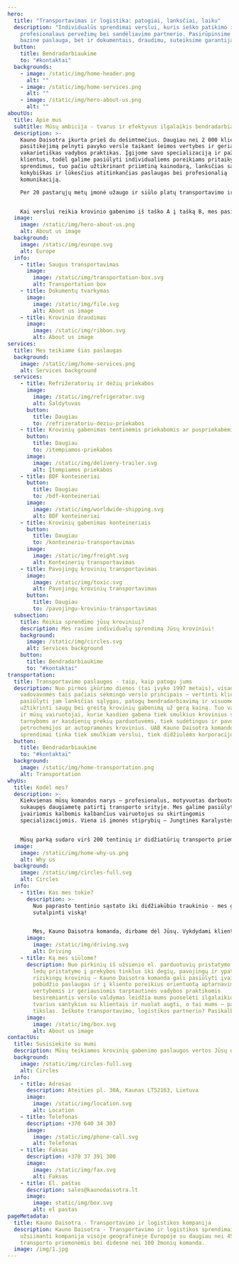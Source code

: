 ```yaml
---
hero:
  title: "Transportavimas ir logistika: patogiai, lanksčiai, laiku"
  description: "Individualūs sprendimai verslui, kuris ieško patikimo ir
    profesionalaus pervežimų bei sandėliavimo partnerio. Pasirūpinsime ne tik
    bazine paslauga, bet ir dokumentais, draudimu, suteiksime garantijas. "
  button:
    title: Bendradarbiaukime
    to: "#kontaktai"
  backgrounds:
    - image: /static/img/home-header.png
      alt: ""
    - image: /static/img/home-services.png
      alt: ""
    - image: /static/img/hero-about-us.png
      alt: ""
aboutUs:
  title: Apie mus
  subtitle: Mūsų ambicija - tvarus ir efektyvus ilgalaikis bendradarbiavimas
  description: >-
    Kauno Daisotra įkurta prieš du dešimtmečius. Daugiau nei 2 000 klientų
    pasitikėjimą pelnyti pavyko versle taikant šeimos vertybes ir geriausias
    vakarietiškas vadybos praktikas. Įgijome savo specializaciją ir pažinome
    klientus, todėl galime pasiūlyti individualiems poreikiams pritaikytus
    sprendimus, tuo pačiu užtikrinant priimtiną kainodarą, lanksčias sąlygas,
    kokybiškas ir lūkesčius atitinkančias paslaugas bei profesionalią
    komunikaciją.

    Per 20 pastarųjų metų įmonė užaugo ir siūlo platų transportavimo ir logistikos paslaugų spektrą visoje geografinėje Europoje.


    Kai verslui reikia krovinio gabenimo iš taško A į tašką B, mes pasirūpiname ne tik saugiu transportavimu, bet ir dokumentų tvarkymu, bei krovinio draudimu.
  image:
    image: /static/img/hero-about-us.png
    alt: About us image
  background:
    image: /static/img/europe.svg
    alt: Europe
  info:
    - title: Saugus transportavimas
      image:
        image: /static/img/transportation-box.svg
        alt: Transportation box
    - title: Dokumentų tvarkymas
      image:
        image: /static/img/file.svg
        alt: About us image
    - title: Krovinio draudimas
      image:
        image: /static/img/ribbon.svg
        alt: About us image
services:
  title: Mes teikiame šias paslaugas
  background:
    image: /static/img/home-services.png
    alt: Services background
  services:
    - title: Refrižeratorių ir dėžių priekabos
      image:
        image: /static/img/refrigerator.svg
        alt: Šaldytuvas
      button:
        title: Daugiau
        to: /refrizeratoriu-deziu-priekabos
    - title: Krovinių gabenimas tentinėmis priekabomis ar puspriekabėmis
      button:
        title: Daugiau
        to: /itempiamos-priekabos
      image:
        image: /static/img/delivery-trailer.svg
        alt: Įtempiamos priekabos
    - title: BDF konteineriai
      button:
        title: Daugiau
        to: /bdf-konteineriai
      image:
        image: /static/img/worldwide-shipping.svg
        alt: BDF konteineriai
    - title: Krovinių gabenimas konteineriais
      button:
        title: Daugiau
        to: /konteineriu-transportavimas
      image:
        image: /static/img/freight.svg
        alt: Konteinerių transportavimas
    - title: Pavojingų krovinių transportavimas
      image:
        image: /static/img/toxic.svg
        alt: Pavojingų krovinių transportavimas
      button:
        title: Daugiau
        to: /pavojingu-kroviniu-transportavimas
  subsection:
    title: Reikia sprendimo jūsų kroviniui?
    description: Mes rasime individualų sprendimą Jūsų kroviniui!
    background:
      image: /static/img/circles.svg
      alt: Services background
    button:
      title: Bendradarbiaukime
      to: "#kontaktai"
transportation:
  title: Transportavimo paslaugos - taip, kaip patogu jums
  description: Nuo pirmos įkūrimo dienos (tai įvyko 1997 metais), visada
    vadovavomės tais pačiais sėkmingo verslo principais – vertinti klientą,
    pasiūlyti jam lanksčias sąlygas, patogų bendradarbiavimą ir visuomet
    užtikrinti saugų bei greitą krovinių gabenimą už gerą kainą. Tuo vadovaujasi
    ir mūsų vairuotojai, kurie kasdien gabena tiek smulkius krovinius siuntų
    tarnyboms ar kasdienių prekių parduotuvėms, tiek sudėtingus ir pavojingus
    petrochemijos ar autopramonės krovinius. UAB Kauno Daisotra komandos
    sprendimai tinka tiek smulkiam verslui, tiek didžiulėms korporacijoms.
  button:
    title: Bendradarbiaukime
    to: "#kontaktai"
  background:
    image: /static/img/home-transportation.png
    alt: Transportation
whyUs:
  title: Kodėl mes?
  description: >-
    Kiekvienas mūsų komandos narys – profesionalus, motyvuotas darbuotojas,
    sukaupęs daugiametę patirtį transporto srityje. Mes galime pasiūlyti
    įvairiomis kalbomis kalbančius vairuotojus su skirtingomis
    specializacijomis. Viena iš įmonės stiprybių – Jungtinės Karalystės rinka.


    Mūsų parką sudaro virš 200 tentinių ir didžiatūrių transporto priemonių, o komandą daugiau nei 500 žmonių, todėl galite būti tikri – Jūsų užsakymą įgyvendinsime Jums patogiu būdu, reikiamu laiku bei užtikrinsime lanksčias bendradarbiavimo sąlygas.
  image:
    image: /static/img/home-why-us.png
    alt: Why us
  background:
    image: /static/img/circles-full.svg
    alt: Circles
  info:
    - title: Kas mes tokie?
      description: >-
        Nuo paprasto tentinio sąstato iki didžiakūbio traukinio - mes galime
        sutalpinti viską!


        Mes, Kauno Daisotra komanda, dirbame dėl Jūsų. Vykdydami klientų užsakymus, visada vadovaujamės principu: profesionali paslauga = patenkintas klientas. Mūsų transporto parkas prižiūrimas autorizuotuose servizuose, vairuojamas profesionalių vairuotojų, todėl mes užtikrinsime sėkmingą Jūsų krovinio pristatymą.
      image:
        image: /static/img/driving.svg
        alt: Driving
    - title: Ką mes siūlome?
      description: Nuo pirkinių iš užsienio el. parduotuvių pristatymo kurjeriams ir
        ledų pristatymo į prekybos tinklus iki degių, pavojingų ir ypatingai
        rizikingų krovinių – Kauno Daisotra komanda gali pasiūlyti įvairaus
        pobūdžio paslaugas ir į kliento poreikius orientuotą aptarnavimą. Šeimos
        vertybėmis ir geriausiomis tarptautinės vadybos praktikomis
        besiremiantis verslo valdymas leidžia mums puoselėti ilgalaikius ir
        tvarius santykius su klientais ir nuolat augti, o tai mums – pagrindinis
        tikslas. Ieškote transportavimo, logistikos partnerio? Pasikalbėkime!
      image:
        image: /static/img/box.svg
        alt: About us image
contactUs:
  title: Susisiekite su mumi
  description: Mūsų teikiamos krovinių gabenimo paslaugos vertos Jūsų dėmesio
  background:
    image: /static/img/circles-full.svg
    alt: Circles
  info:
    - title: Adresas
      description: Ateities pl. 30A, Kaunas LT52163, Lietuva
      image:
        image: /static/img/location.svg
        alt: Location
    - title: Telefonas
      description: +370 640 34 303
      image:
        image: /static/img/phone-call.svg
        alt: Telefonas
    - title: Faksas
      description: +370 37 391 300
      image:
        image: /static/img/fax.svg
        alt: Faksas
    - title: El. paštas
      description: sales@kaunodaisotra.lt
      image:
        image: static/img/box.svg
        alt: el pastas
pageMetadata:
  title: Kauno Daisotra - Transportavimo ir logistikos kompanija
  description: Kauno Daisotra - Transportavimo ir logistikos sprendimais
    užsiimanti kompanija visoje geografinėje Europoje su daugiau nei 45
    transporto priemonėmis bei didesne nei 100 žmonių komanda.
  image: /img/1.jpg
---
```

